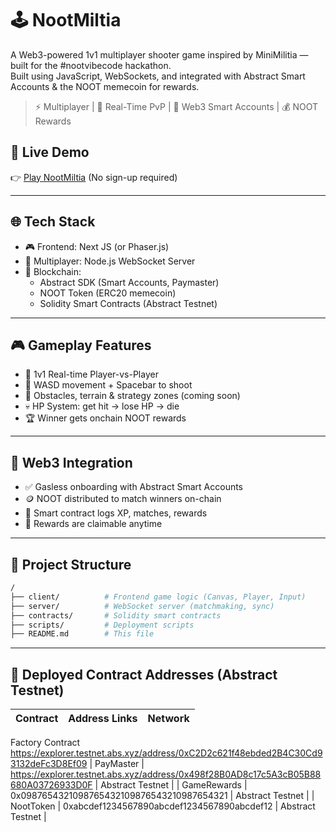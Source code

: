 
# 🕹️ NootMiltia

A Web3-powered 1v1 multiplayer shooter game inspired by MiniMilitia — built for the #nootvibecode hackathon.  
Built using JavaScript, WebSockets, and integrated with Abstract Smart Accounts & the NOOT memecoin for rewards.

> ⚡ Multiplayer | 🔫 Real-Time PvP | 🧠 Web3 Smart Accounts | 💰 NOOT Rewards

## 🚀 Live Demo

👉 [Play NootMiltia](https://your-deployed-game-link.com) (No sign-up required)

---

## 🌐 Tech Stack

- 🎮 Frontend: Next JS (or Phaser.js)
- 🔁 Multiplayer: Node.js WebSocket Server
- 🔗 Blockchain:
  - Abstract SDK (Smart Accounts, Paymaster)
  - NOOT Token (ERC20 memecoin)
  - Solidity Smart Contracts (Abstract Testnet)

---

## 🎮 Gameplay Features

- 👤 1v1 Real-time Player-vs-Player
- 🎯 WASD movement + Spacebar to shoot
- 🧱 Obstacles, terrain & strategy zones (coming soon)
- 💀 HP System: get hit → lose HP → die
- 🏆 Winner gets onchain NOOT rewards

---

## 🔗 Web3 Integration

- ✅ Gasless onboarding with Abstract Smart Accounts
- 🪙 NOOT distributed to match winners on-chain
- 📜 Smart contract logs XP, matches, rewards
- 🧾 Rewards are claimable anytime

---

## 📁 Project Structure

```bash
/
├── client/          # Frontend game logic (Canvas, Player, Input)
├── server/          # WebSocket server (matchmaking, sync)
├── contracts/       # Solidity smart contracts
├── scripts/         # Deployment scripts
├── README.md        # This file
```

---

## 🔐 Deployed Contract Addresses (Abstract Testnet)

| Contract | Address Links | Network |
|----------|---------|---------|
Factory Contract https://explorer.testnet.abs.xyz/address/0xC2D2c621f48ebded2B4C30Cd93132deFc3D8Ef09
| PayMaster | https://explorer.testnet.abs.xyz/address/0x498f28B0AD8c17c5A3cB05B88680A03726933D0F | Abstract Testnet |
| GameRewards | 0x0987654321098765432109876543210987654321 | Abstract Testnet |
| NootToken | 0xabcdef1234567890abcdef1234567890abcdef12 | Abstract Testnet |

